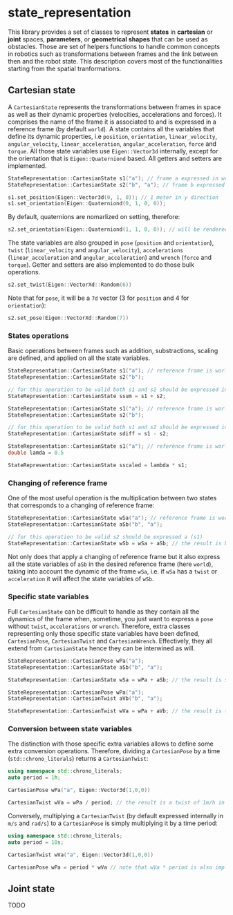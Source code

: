 # state_representation

This library provides a set of classes to represent **states** in **cartesian** or **joint** spaces, **parameters**, or **geometrical shapes** that can be used as obstacles.
Those are set of helpers functions to handle common concepts in robotics such as transformations between frames and the link between then and the robot state.
This description covers most of the functionalities starting from the spatial tranformations.

## Cartesian state

A `CartesianState` represents the transformations between frames in space as well as their dynamic properties (velocities, accelerations and forces).
It comprises the name of the frame it is associated to and is expressed in a reference frame (by default `world`).
A state contains all the variables that define its dynamic properties, i.e `position`, `orientation`, `linear_velocity`, `angular_velocity`, `linear_acceleration`, `angular_acceleration`, `force` and `torque`.
All those state variables use `Eigen::Vector3d` internally, except for the orientation that is `Eigen::Quaterniond` based.
All getters and setters are implemented.


```cpp
StateRepresentation::CartesianState s1("a"); // frame a expressed in world (default)
StateRepresentation::CartesianState s2("b", "a"); // frame b expressed in a

s1.set_position(Eigen::Vector3d(0, 1, 0)); // 1 meter in y direction
s1.set_orientation(Eigen::Quaterniond(0, 1, 0, 0));
```

By default, quaternions are nomarlized on setting, therefore:

```cpp
s2.set_orientation(Eigen::Quaterniond(1, 1, 0, 0)); // will be rendered as Eigen::Quaterniond(0.70710678, 0.70710678, 0. , 0.)
```

The state variables are also grouped in `pose` (`position` and `orientation`), `twist` (`linear_velocity` and `angular_velocity`), `accelerations` (`linear_acceleration` and `angular_acceleration`) and `wrench` (`force` and `torque`).
Getter and setters are also implemented to do those bulk operations.

```cpp
s2.set_twist(Eigen::VectorXd::Random(6))
```

Note that for `pose`, it will be a `7d` vector (3 for `position` and 4 for `orientation`):

```cpp
s2.set_pose(Eigen::VectorXd::Random(7))
```

### States operations

Basic operations between frames such as addition, substractions, scaling are defined, and applied on all the state variables.

```cpp
StateRepresentation::CartesianState s1("a"); // reference frame is world by default
StateRepresentation::CartesianState s2("b");

// for this operation to be valid both s1 and s2 should be expressed in the same reference frame
StateRepresentation::CartesianState ssum = s1 + s2;
```

```cpp
StateRepresentation::CartesianState s1("a"); // reference frame is world by default
StateRepresentation::CartesianState s2("b");

// for this operation to be valid both s1 and s2 should be expressed in the same reference frame
StateRepresentation::CartesianState sdiff = s1 - s2;
```

```cpp
StateRepresentation::CartesianState s1("a"); // reference frame is world by default
double lamda = 0.5

StateRepresentation::CartesianState sscaled = lambda * s1;
```

### Changing of reference frame

One of the most useful operation is the multiplication between two states that corresponds to a changing of reference frame:

```cpp
StateRepresentation::CartesianState wSa("a"); // reference frame is world by default
StateRepresentation::CartesianState aSb("b", "a");

// for this operation to be valid s2 should be expressed a (s1)
StateRepresentation::CartesianState wSb = wSa + aSb; // the result is b espressed in world
```

Not only does that apply a changing of reference frame but it also express all the state variables of `aSb` in the desired reference frame (here `world`), taking into account the dynamic of the frame `wSa`, i.e. if `wSa` has a `twist` or `acceleration` it will affect the state variables of `wSb`.

### Specific state variables

Full `CartesianState` can be difficult to handle as they contain all the dynamics of the frame when, sometime, you just want to express a `pose` without `twist`, `accelerations` or `wrench`. Therefore, extra classes representing only those specific state variables have been defined, `CartesianPose`, `CartesianTwist` and `CartesianWrench`.
Effectively, they all extend from `CartesianState` hence they can be interwined as will.

```cpp
StateRepresentation::CartesianPose wPa("a");
StateRepresentation::CartesianState aSb("b", "a");

StateRepresentation::CartesianState wSa = wPa + aSb; // the result is state b espressed in world
```

```cpp
StateRepresentation::CartesianPose wPa("a");
StateRepresentation::CartesianTwist aVb("b", "a");

StateRepresentation::CartesianTwist wVa = wPa + aVb; // the result is twist b espressed in world
```

### Conversion between state variables

The distinction with those specific extra variables allows to define some extra conversion operations. Therefore, dividing a `CartesianPose` by a time (`std::chrono_literals`) returns a `CartesianTwist`:

```cpp
using namespace std::chrono_literals;
auto period = 1h;

CartesianPose wPa("a", Eigen::Vector3d(1,0,0))

CartesianTwist wVa = wPa / period; // the result is a twist of 1m/h in x direction converted in m/s
```

Conversely, multiplying a `CartesianTwist` (by default expressed internally in `m/s` and `rad/s`) to a `CartesianPose` is simply multiplying it by a time period:

```cpp
using namespace std::chrono_literals;
auto period = 10s;

CartesianTwist wVa("a", Eigen::Vector3d(1,0,0))

CartesianPose wPa = period * wVa // note that wVa * period is also implemented
```

## Joint state

TODO